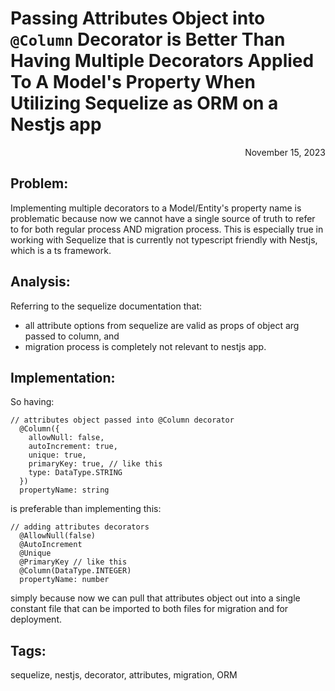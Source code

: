 # Passing Attributes Object into `@Column` Decorator is Better Than Having Multiple Decorators Applied To A Model's Property When Utilizing Sequelize as ORM on a Nestjs app
<div style="text-align: right"> November 15, 2023 </div>

## Problem:
Implementing multiple decorators to a Model/Entity's property name is problematic because now we cannot have a single source of truth to refer to for both regular process AND migration process. This is especially true in working with Sequelize that is currently not typescript friendly with Nestjs, which is a ts framework.

## Analysis:
Referring to the sequelize documentation that: 
* all attribute options from sequelize are valid as props of object arg passed to column, and
* migration process is completely not relevant to nestjs app.

## Implementation:
So having:
```
// attributes object passed into @Column decorator
  @Column({
    allowNull: false,
    autoIncrement: true,
    unique: true,
    primaryKey: true, // like this
    type: DataType.STRING
  })
  propertyName: string
```
is preferable than implementing this:
```
// adding attributes decorators
  @AllowNull(false)
  @AutoIncrement
  @Unique
  @PrimaryKey // like this
  @Column(DataType.INTEGER)
  propertyName: number
```
simply because now we can pull that attributes object out into a single constant file that can be imported to both files for migration and for deployment.

## Tags:
sequelize, nestjs, decorator, attributes, migration, ORM